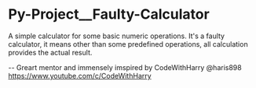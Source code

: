 # Py-Project__Faulty-Calculator
A simple calculator for some basic numeric operations. It's a faulty calculator, it means other than some predefined operations, all calculation provides the actual result.

-- Greart mentor and immensely imspired by CodeWithHarry @haris898 https://www.youtube.com/c/CodeWithHarry
